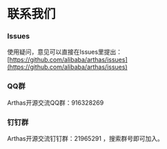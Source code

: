 联系我们
===


### Issues

使用疑问，意见可以直接在Issues里提出： [https://github.com/alibaba/arthas/issues](https://github.com/alibaba/arthas/issues)


### QQ群

Arthas开源交流QQ群：916328269

### 钉钉群

Arthas开源交流钉钉群：21965291 ，搜索群号即可加入。

